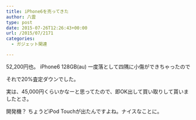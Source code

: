 ```yaml
---
title: iPhone6を売ってきた
author: 八雲
type: post
date: 2015-07-26T12:26:43+00:00
url: /2015/07/2171
categories:
  - ガジェット関連

---
```

52,200円也。 iPhone6 128GB(au) 一度落として四隅に小傷ができちゃったので
  
それで20%査定ダウンでした。

実は、45,000円くらいかなーと思ってたので、即OK出して買い取りして貰いましたとさ。

開発機？ ちょうどiPod Touchが出たんですよね。ナイスなことに。